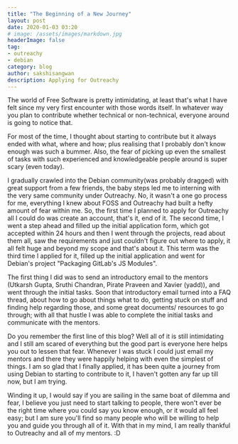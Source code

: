 ```yaml
---
title: "The Beginning of a New Journey"
layout: post
date: 2020-01-03 03:20
# image: /assets/images/markdown.jpg
headerImage: false
tag:
- outreachy
- debian
category: blog
author: sakshisangwan
description: Applying for Outreachy
---
```



The world of Free Software is pretty intimidating, at least that's what I have felt since my very first encounter with those 
words itself. In whatever way you plan to contribute whether technical or non-technical, everyone around is going to notice that.

For most of the time, I thought about starting to contribute but it always ended with what, where and how; plus realising that I 
probably don't know enough was such a bummer. Also, the fear of picking up even the smallest of tasks with such experienced and 
knowledgeable people around is super scary (even today).

I gradually crawled into the Debian community(was probably dragged) with great support from a few friends, the baby steps led me 
to interning with the very same community under Outreachy. No, it wasn't a one go process for me, everything I knew about FOSS and 
Outreachy had built a hefty amount of fear within me. So, the first time I planned to apply for Outreachy all I could do was create 
an account, that's it, end of it. The second time, I went a step ahead and filled up the initial application form, which got accepted 
within 24 hours and then I went through the projects, read about them all, saw the requirements and just couldn't figure out where 
to apply, it all felt huge and beyond my scope and that's about it. This term was the third time I applied for it, filled up the 
initial application and went for Debian's project "Packaging GitLab's JS Modules".

The first thing I did was to send an introductory email to the mentors (Utkarsh Gupta, Sruthi Chandran, Pirate Praveen and Xavier 
(yadd)), and went through the initial tasks. Soon that introductory email turned into a FAQ thread, about how to go about things what 
to do, getting stuck on stuff and finding help regarding those, and some great documents/ resources to go through; with all that 
hustle I was able to complete the initial tasks and communicate with the mentors.

Do you remember the first line of this blog? Well all of it is still intimidating and I still am scared of everything but the good 
part is everyone here helps you out to lessen that fear. Whenever I was stuck I could just email my mentors and there they were 
happily helping with even the simplest of things. I am so glad that I finally applied, it has been quite a journey from using Debian 
to starting to contribute to it, I haven't gotten any far up till now, but I am trying.


Winding it up, I would say if you are sailing in the same boat of dilemma and fear, I believe you just need to start talking to people, 
there won't ever be the right time where you could say you know enough, or it would all feel easy; but I am sure you'll find so many 
people who will be willing to help you and guide you through all of it. With that in my mind, I am really thankful to Outreachy and 
all of my mentors. :D
